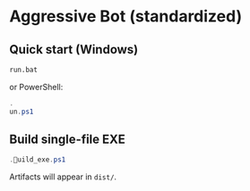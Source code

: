 # Aggressive Bot (standardized)

## Quick start (Windows)
```bat
run.bat
```
or PowerShell:
```powershell
.un.ps1
```

## Build single-file EXE
```powershell
.uild_exe.ps1
```
Artifacts will appear in `dist/`.
